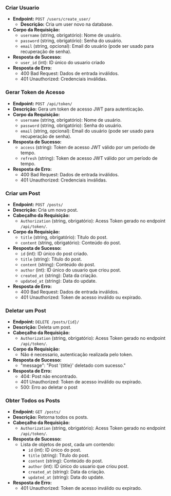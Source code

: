 ### Criar Usuario
- **Endpoint:** `POST /users/create_user/`
  - **Descrição:** Cria um user novo na database.
- **Corpo da Requisição:**
  - `username` (string, obrigatório): Nome de usuário.
  - `password` (string, obrigatório): Senha do usuário.
  - `email` (string, opcional): Email do usuário (pode ser usado para recuperação de senha).
- **Resposta de Sucesso:**
  - `user_id` (int): ID único do usuario criado
- **Resposta de Erro:**
  - 400 Bad Request: Dados de entrada inválidos.
  - 401 Unauthorized: Credenciais inválidas.

### Gerar Token de Acesso

- **Endpoint:** `POST /api/token/`
- **Descrição:** Gera um token de acesso JWT para autenticação.
- **Corpo da Requisição:**
  - `username` (string, obrigatório): Nome de usuário.
  - `password` (string, obrigatório): Senha do usuário.
  - `email` (string, opcional): Email do usuário (pode ser usado para recuperação de senha).
- **Resposta de Sucesso:**
  - `access` (string): Token de acesso JWT válido por um período de tempo.
  - `refresh` (string): Token de acesso JWT válido por um período de tempo.
- **Resposta de Erro:**
  - 400 Bad Request: Dados de entrada inválidos.
  - 401 Unauthorized: Credenciais inválidas.

### Criar um Post

- **Endpoint:** `POST /posts/`
- **Descrição:** Cria um novo post.
- **Cabeçalho da Requisição:**
  - `Authorization` (string, obrigatório): Acess Token gerado no endpoint `/api/token/`.
- **Corpo da Requisição:**
  - `title` (string, obrigatório): Título do post.
  - `content` (string, obrigatório): Conteúdo do post.
- **Resposta de Sucesso:**
  - `id` (int): ID único do post criado.
  - `title` (string): Título do post.
  - `content` (string): Conteúdo do post.
  - `author` (int): ID único do usuario que criou post.
  - `created_at` (string): Data da criação.
  - `updated_at` (string): Data do update.
- **Resposta de Erro:**
  - 400 Bad Request: Dados de entrada inválidos.
  - 401 Unauthorized: Token de acesso inválido ou expirado.

### Deletar um Post

- **Endpoint:** `DELETE /posts/{id}/`
- **Descrição:** Deleta um post.
- **Cabeçalho da Requisição:**
  - `Authorization` (string, obrigatório): Acess Token gerado no endpoint `/api/token/`.
- **Corpo da Requisição:**
  - Não é necessario, autenticação realizada pelo token.
- **Resposta de Sucesso:**
  - "message": "Post '{title}' deletado com sucesso."
- **Resposta de Erro:**
  - 404: Post não encontrado.
  - 401 Unauthorized: Token de acesso inválido ou expirado.
  - 500: Erro ao deletar o post

### Obter Todos os Posts

- **Endpoint:** `GET /posts/`
- **Descrição:** Retorna todos os posts.
- **Cabeçalho da Requisição:**
  - `Authorization` (string, obrigatório): Acess Token gerado no endpoint `/api/token/`.
- **Resposta de Sucesso:**
  - Lista de objetos de post, cada um contendo:
    - `id` (int): ID único do post.
    - `title` (string): Título do post.
    - `content` (string): Conteúdo do post.
    - `author` (int): ID único do usuario que criou post.
    - `created_at` (string): Data da criação.
    - `updated_at` (string): Data do update.
- **Resposta de Erro:**
  - 401 Unauthorized: Token de acesso inválido ou expirado.

